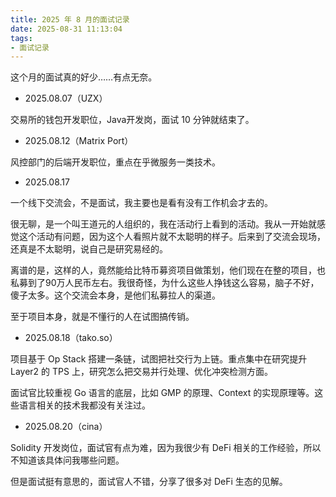 ```yaml
---
title: 2025 年 8 月的面试记录
date: 2025-08-31 11:13:04
tags: 
- 面试记录
---
```


这个月的面试真的好少……有点无奈。

- 2025.08.07（UZX）

交易所的钱包开发职位，Java开发岗，面试 10 分钟就结束了。

- 2025.08.12（Matrix Port）

风控部门的后端开发职位，重点在乎微服务一类技术。

<!--

- 2025.08.14

这家公司希望我以兼职（代码外包）的形式参与到项目开发中，我目前答应了。目前我需要开发的是钱包后端类型的服务，让 APP 端能查余额、查交易什么的。做这个事情就不是为了钱，只是顺手做点事情而已。

接这个活的主要原因有：
- 和项目负责人建立联系，也许后续能有更多机会
- 帮忙的心态，也不至于让自己的空窗期没事干
- 不太指望钱，我也不太会估算，也许最后交付的时候，按照 100 RMB/小时 报价

-->


- 2025.08.17

一个线下交流会，不是面试，我主要也是看有没有工作机会才去的。

很无聊，是一个叫王道元的人组织的，我在活动行上看到的活动。我从一开始就感觉这个活动有问题，因为这个人看照片就不太聪明的样子。后来到了交流会现场，还真是不太聪明，说自己是研究易经的。

离谱的是，这样的人，竟然能给比特币募资项目做策划，他们现在在整的项目，也私募到了90万人民币左右。我很奇怪，为什么这些人挣钱这么容易，脑子不好，傻子太多。这个交流会本身，是他们私募拉人的渠道。

至于项目本身，就是不懂行的人在试图搞传销。

- 2025.08.18（tako.so）

项目基于 Op Stack 搭建一条链，试图把社交行为上链。重点集中在研究提升 Layer2 的 TPS 上，研究怎么把交易并行处理、优化冲突检测方面。

面试官比较重视 Go 语言的底层，比如 GMP 的原理、Context 的实现原理等。这些语言相关的技术我都没有关注过。

- 2025.08.20（cina）

Solidity 开发岗位，面试官有点为难，因为我很少有 DeFi 相关的工作经验，所以不知道该具体问我哪些问题。

但是面试挺有意思的，面试官人不错，分享了很多对 DeFi 生态的见解。

<!--

- 2025.08.22（艺洲科技）

和老板聊，对方介绍了一些项目情况。

- 2025.08.23（艺洲科技）

技术面二面，非常简单地聊了一下。

这个项目不是很靠谱，选择接受这个项目的原因有：
- 先接着，看看情况，工作强度、技术含量等
- 骑驴找马，还要继续找工作
- 这个项目给的全是代币，很不靠谱
- 刷一点经验，简历上能多写一条

最后因为同事的态度问题，没有加入。

-->
